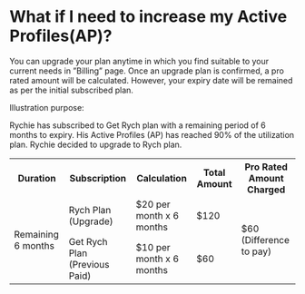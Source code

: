 # What if I need to increase my Active Profiles(AP)?

You can upgrade your plan anytime in which you find suitable to your current needs in ”Billing” page. Once an upgrade plan is confirmed, a pro rated amount will be calculated. However, your expiry date will be remained as per the initial subscribed plan.

Illustration purpose:

Rychie has subscribed to Get Rych plan with a remaining period of 6 months to expiry. His Active Profiles (AP) has reached 90% of the utilization plan. Rychie decided to upgrade to Rych plan.

<table>
  <tr>
    <th>Duration</th>
    <th>Subscription</th>
    <th>Calculation</th>
    <th>Total Amount</th>
    <th>Pro Rated Amount Charged</th>
  </tr>
  <tr>
    <td rowspan="2">Remaining 6 months</td>
    <td>Rych Plan (Upgrade)</td>
    <td>$20 per month x 6 months</td>
    <td>$120</td>
    <td rowspan="2">$60 (Difference to pay)</td>
  </tr>
  <tr>
    <td>Get Rych Plan (Previous Paid)</td>
    <td>$10 per month x 6 months</td>
    <td>$60</td>    
  </tr>
</table>